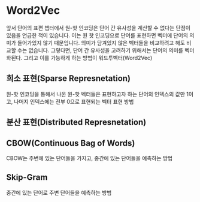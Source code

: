 # Word2Vec

앞서 단어의 표편 챕터에서 원-핫 인코딩은 단어 간 유사성을 계산할 수 없다는 단점이 있음을 언급한 적이 있습니다. 이는 원 핫 인코딩으로 단어를 표현하면 벡터에 단어의 의미가 들어가있지 않기 때문입니다. 의미가 담겨있지 않은 벡터들을 비교하려고 해도 비교할 수는 없습니다. 그렇다면, 단어 간 유사성을 고려하기 위해서는 단어의 의미를 벡터화된다. 그리고 이를 가능하게 하는 방법이 워드투벡터(Word2Vec)

## 희소 표현(Sparse Represnetation)

원-핫 인코딩을 통해서 나온 원-핫 벡터들은 표현하고자 하는 단어의 인덱스의 값만 1이고, 나머지 인덱스에는 전부 0으로 표현되는 벡터 표현 방법

## 분산 표현(Distributed Represnetation)

## CBOW(Continuous Bag of Words)

CBOW는 주변에 있는 단어들을 가지고, 중간에 있는 단어들을 예측하는 방법

## Skip-Gram

중간에 있는 단어로 주변 단어들을 예측하는 방법